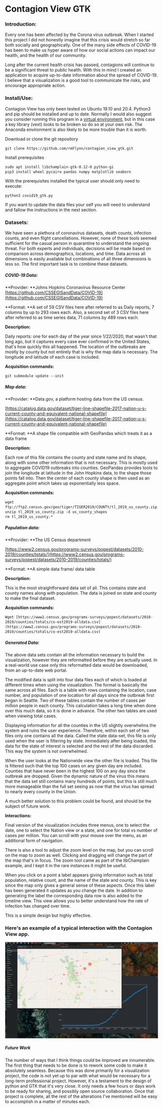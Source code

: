 # Contagion View GTK


### Introduction:

Every one  has been affected by the Corona virus outbreak. When I started this project I did not honestly imagine that this crisis would stretch so far both socially and geographically. One of the many side effects of COVID-19 has been to make us hyper aware of how our social actions can impact our health, and the health of our community. 

Long after the current health crisis has passed, contagions will continue to be a significant threat to public health. With this in mind I created an application to acquire up-to-date information about the spread of COVID-19. I believe that a visualization is a good tool to communicate the risks, and encourage appropriate action.  

### Install/Use:

Contagion View has only been tested on Ubuntu 19.10 and 20.4.
Python3 and pip should be installed and up to date.
Normally I would also suggest you consider running this program in a [virtual environment](https://docs.python.org/3/library/venv.html), but in this case a key library (vext) looks to be broken so do so at your own risk. The Anaconda environment is also likely to be more trouble than it is worth.


Download or clone the git repository 

```
git clone https://github.com/rmFlynn/contagion_view_gtk.git
```

Install prerequisites 

```
sudo apt install libchamplain-gtk-0.12-0 python-gi
pip3 install wheel pycairo pandas numpy matplotlib seaborn 
```

With the prerequisites installed the typical user should only need to execute:

```
python3 covid19_gtk.py 
```

If you want to update the data files your self you will need to understand and fallow the instructions in the next section.

### Datasets:

We have seen a plethora of coronavirus datasets, death counts, infection counts, and even flight cancellations. However, none of these tools seemed sufficient for the casual person in quarantine to understand the ongoing threat. For both experts and individuals, decisions will be made based on comparison across  demographics, locations, and time. Data across all dimensions is easily available but combinations of all three dimensions is less so. The first important task is to combine these datasets.


##### COVID-19 Data:


**Provider: **Johns Hopkins Coronavirus Resource Center [https://github.com/CSSEGISandData/COVID-19](https://github.com/CSSEGISandData/COVID-19) 


**Format: **A set of 59 CSV files here after referred to as Daily reports, 7 columns by up to 293 rows each. Also, a second set of 3 CSV files here after referred to as time series data, 71 columns by 489 rows each.


**Description:**


Daily reports: one for each day of the year since 1/22/2020, that wasn't that long ago, but it captures every case ever confirmed in the United States, that's how quickly this all happened. The location of the outbreaks are mostly by county but not entirely that is why the map data is necessary. The longitude and latitude of each case is included.


**Acquisition commands:**


```
git submodule update --init

```

##### Map data:


**Provider: **Data.gov, a platform hosting data from the US census.


[https://catalog.data.gov/dataset/tiger-line-shapefile-2017-nation-u-s-current-county-and-equivalent-national-shapefile](https://catalog.data.gov/dataset/tiger-line-shapefile-2017-nation-u-s-current-county-and-equivalent-national-shapefile) 


**Format: **A shape file compatible with GeoPandas which treats it as a data frame


**Description:**


Each row of this file contains the county and state name and its shape, along with  some other information that is not necessary. This is mostly used to aggregate COVID19 outbreaks into counties. GeoPandas provides tools to join the longitude at latitude in the John Hopkins data, to the shape those points fall into. Then the center of each county shape is then used as an aggregate point which takes up exponentially less space.


**Acquisition commands:**



```
wget ftp://ftp2.census.gov/geo/tiger/TIGER2019/COUNTY/tl_2019_us_county.zip
unzip tl_2019_us_county.zip -d us_county_shapes
rm tl_2019_us_county.*
```

##### Population data:


**Provider: **The US Census department 


[https://www2.census.gov/programs-surveys/popest/datasets/2010-2019/counties/totals/](https://www2.census.gov/programs-surveys/popest/datasets/2010-2019/counties/totals/) 


**Format: **A simple data frame/ data table


**Description:**


This is the most straightforward data set of all. This contains state and county names along with population. The data is joined on state and county to make the final dataset.


**Acquisition commands:**



```
Wget [https://www2.census.gov/programs-surveys/popest/datasets/2010-2019/counties/totals/co-est2019-alldata.csv](https://www2.census.gov/programs-surveys/popest/datasets/2010-2019/counties/totals/co-est2019-alldata.csv)
```


##### Generated Data:

The above data sets contain all the information necessary to build the visualization, however they are reformatted before they are actually used. In a real-world use case only this reformatted data would be downloaded, from an up-to-date  web portal. 

The modified data is split into four data files each of which is loaded at different times when using the visualization. The format is basically the same across all files. Each is a table with rows containing the location, case number, and population of one location for all days since the outbreak first began in Seattle. Two of these tables contain the number of cases per million people in each county. This calculation takes a long time when done over this much data, so it is done in advance. The other two tables are used when viewing total cases. 

Displaying information for all the counties in the US slightly overwhelms the system and ruins the user experience. Therefore, within each set of two files only one contains all the data. Called the state data-set, this file is only used when the user is filtering by state. Immediately after being loaded, the data for the state of interest is selected and the rest of the data discarded. This way the system is not overwhelmed.

When the user looks at the Nationwide view the other file is loaded. This file is filtered such that the top 100 cases on any given day are included. Counties that have never been in the highest 100 on any day since the outbreak are dropped. Given the dynamic nature of the virus this means that the data set still contains many hundreds of points, but this is still much more manageable than the full set seeing as now that the virus has spread to nearly every county in the Union. 

A much better solution to this problem could be found, and should be the subject of future work.

**Interactions:**

Final version of the visualization includes three menus, one to select the date, one to select the Nation view or a state, and one for total vs number of cases per million. You can scroll with your mouse over the menu, as an additional form of navigation. 

There is also a tool to adjust the zoom level on the map, but you can scroll on the map to zoom as well. Clicking and dragging will change the part of the map that's in focus. The zoom tool came as part of the libChamplain example, and I kept it in the rare instances it might be useful.

When you click on a point a label appears giving information such as total population, relative count, and the name of the state and county. This is key since the map only gives a general sense of these aspects. Once this label has been generated it updates as you change the date. In addition to generating the label the corresponding data row is also added to the timeline view. This view allows you to better understand how the rate of infection has changed over time.

This is a simple design but highly effective.


### Here's an example of a typical interaction with the Contagion View app.




![alt_text](image_1.png "Example")

##### Future Work

The number of ways that I think things could be improved are innumerable. The first thing that needs to be done is to rework some code to make it absolutely seamless. Because this was done primarily for a visualization project, the code is not yet up to par with what would be necessary for a long-term professional project. However, it's a testament to the design of python and GTK that it's very close. It only needs a few hours or days work to be ready for sharing, and possibly open source collaboration. Once that project is complete, all the rest of the alterations I've mentioned will be easy to accomplish in a matter of minutes each. 
